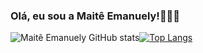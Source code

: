 ### Olá, eu sou a Maitê Emanuely!🖐🏻💜





![Maitê Emanuely GitHub stats](https://github-readme-stats.vercel.app/api?username=pjmssunrise&show_icons=true&theme=radical)[![Top Langs](https://github-readme-stats.vercel.app/api/top-langs/?username=pjmssunrise&layout=donut-vertical)](https://github.com/anuraghazra/github-readme-stats)
